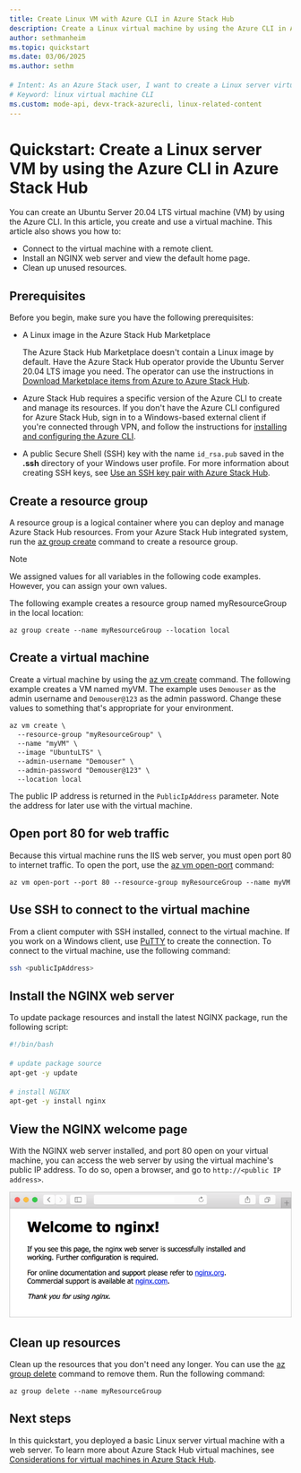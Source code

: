 ```yaml
---
title: Create Linux VM with Azure CLI in Azure Stack Hub 
description: Create a Linux virtual machine by using the Azure CLI in Azure Stack Hub.
author: sethmanheim
ms.topic: quickstart
ms.date: 03/06/2025
ms.author: sethm

# Intent: As an Azure Stack user, I want to create a Linux server virtual machine using Azure CLI.
# Keyword: linux virtual machine CLI
ms.custom: mode-api, devx-track-azurecli, linux-related-content
---
```



# Quickstart: Create a Linux server VM by using the Azure CLI in Azure Stack Hub

You can create an Ubuntu Server 20.04 LTS virtual machine (VM) by using the Azure CLI. In this article, you create and use a virtual machine. This article also shows you how to:

* Connect to the virtual machine with a remote client.
* Install an NGINX web server and view the default home page.
* Clean up unused resources.

## Prerequisites

Before you begin, make sure you have the following prerequisites:

* A Linux image in the Azure Stack Hub Marketplace

   The Azure Stack Hub Marketplace doesn't contain a Linux image by default. Have the Azure Stack Hub operator provide the Ubuntu Server 20.04 LTS image you need. The operator can use the instructions in [Download Marketplace items from Azure to Azure Stack Hub](../operator/azure-stack-download-azure-marketplace-item.md).

* Azure Stack Hub requires a specific version of the Azure CLI to create and manage its resources. If you don't have the Azure CLI configured for Azure Stack Hub, sign in to a Windows-based external client if you're connected through VPN, and follow the instructions for [installing and configuring the Azure CLI](azure-stack-version-profiles-azurecli2.md).

* A public Secure Shell (SSH) key with the name `id_rsa.pub` saved in the **.ssh** directory of your Windows user profile. For more information about creating SSH keys, see [Use an SSH key pair with Azure Stack Hub](azure-stack-dev-start-howto-ssh-public-key.md).

## Create a resource group

A resource group is a logical container where you can deploy and manage Azure Stack Hub resources. From your Azure Stack Hub integrated system, run the [az group create](/cli/azure/group#az-group-create) command to create a resource group.

> [!NOTE]
> We assigned values for all variables in the following code examples. However, you can assign your own values.

The following example creates a resource group named myResourceGroup in the local location:

```azurecli
az group create --name myResourceGroup --location local
```

## Create a virtual machine

Create a virtual machine by using the [az vm create](/cli/azure/vm#az-vm-create) command. The following example creates a VM named myVM. The example uses `Demouser` as the admin username and `Demouser@123` as the admin password. Change these values to something that's appropriate for your environment.

```azurecli
az vm create \
  --resource-group "myResourceGroup" \
  --name "myVM" \
  --image "UbuntuLTS" \
  --admin-username "Demouser" \
  --admin-password "Demouser@123" \
  --location local
```

The public IP address is returned in the `PublicIpAddress` parameter. Note the address for later use with the virtual machine.

## Open port 80 for web traffic

Because this virtual machine runs the IIS web server, you must open port 80 to internet traffic. To open the port, use the [az vm open-port](/cli/azure/vm) command:

```azurecli
az vm open-port --port 80 --resource-group myResourceGroup --name myVM
```

## Use SSH to connect to the virtual machine

From a client computer with SSH installed, connect to the virtual machine. If you work on a Windows client, use [PuTTY](https://www.putty.org/) to create the connection. To connect to the virtual machine, use the following command:

```bash
ssh <publicIpAddress>
```

## Install the NGINX web server

To update package resources and install the latest NGINX package, run the following script:

```bash
#!/bin/bash

# update package source
apt-get -y update

# install NGINX
apt-get -y install nginx
```

## View the NGINX welcome page

With the NGINX web server installed, and port 80 open on your virtual machine, you can access the web server by using the virtual machine's public IP address. To do so, open a browser, and go to ```http://<public IP address>```.

![The NGINX web server Welcome page](./media/azure-stack-quick-create-vm-linux-cli/nginx.png)

## Clean up resources

Clean up the resources that you don't need any longer. You can use the [az group delete](/cli/azure/group#az-group-delete) command to remove them. Run the following command:

```azurecli
az group delete --name myResourceGroup
```

## Next steps

In this quickstart, you deployed a basic Linux server virtual machine with a web server. To learn more about Azure Stack Hub virtual machines, see [Considerations for virtual machines in Azure Stack Hub](azure-stack-vm-considerations.md).
